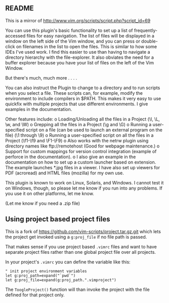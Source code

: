 ## README

This is a mirror of http://www.vim.org/scripts/script.php?script_id=69

You can use this plugin's basic functionality to set up a list of
frequently-accessed files for easy navigation. The list of files
will be displayed in a window on the left side of the Vim
window, and you can press <Return> or double-click on
filenames in the list to open the files. This is similar to how
some IDEs I've used work. I find this easier to use than
having to navigate a directory hierarchy with the file-explorer.
It also obviates the need for a buffer explorer because you
have your list of files on the left of the Vim Window.


But there's much, much more . . . .

You can also instruct the Plugin to change to a directory and
to run scripts when you select a file. These scripts can, for
example, modify the environment to include compilers in
$PATH. This makes it very easy to use quickfix with multiple
projects that use different environments. I give examples in
the documentation.

Other features include:
    o Loading/Unloading all the files in a Project (\l, \L, \w, and \W)
    o Grepping all the files in a Project (\g and \G)
    o Running a user-specified script on a file (can be used
      to launch an external program on the file) (\1 through \9)
    o Running a user-specified script on all the files in a Project
      (\f1-\f9 and \F1-\F9)
    o Also works with the netrw plugin using directory
      names like ftp://remotehost
             (Good for webpage maintenance.)
    o Support for custom mappings for version control
      integration (example of perforce in the documentation).
    o I also give an example in the documentation on how to
      set up a custom launcher based on extension. The
      example launches *.jpg files in a viewer. I have also set
      up viewers for PDF (acroread) and HTML files (mozilla)
      for my own use.

This plugin is known to work on Linux, Solaris, and Windows.
I cannot test it on Windows, though, so please let me know if
you run into any problems. If you use it on other platforms,
let me know.

(Let me know if you need a .zip file)

## Using project based project files

This is a fork of <https://github.com/vim-scripts/project.tar.gz.git>
which lets the project get invoked using a `g:proj_file` if no file
path is passed.

That makes sense if you use project based `.vimrc` files and want to
have separate project files rather than one global project file over
all projects.

In your project's `.vimrc` you can define the variable like this:

    " init project environment variables
    let g:proj_path=expand("`pwd`")
    let g:proj_file=expand(g:proj_path.".vimproject")

The `ToogleProject()` function will than invoke the project with the
file defined for that project only.
